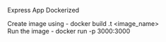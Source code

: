 Express App Dockerized

Create image using - docker build .t <image_name>  
Run the image - docker run -p 3000:3000